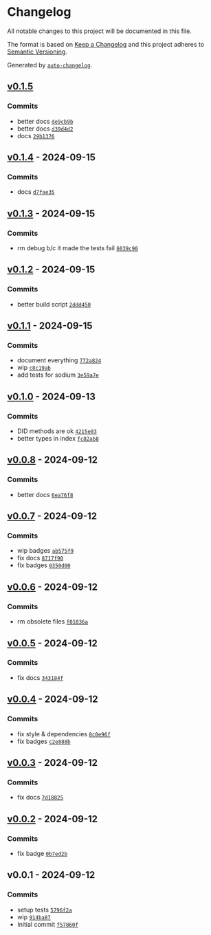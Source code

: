 # Changelog

All notable changes to this project will be documented in this file.

The format is based on [Keep a Changelog](https://keepachangelog.com/en/1.0.0/)
and this project adheres to [Semantic Versioning](https://semver.org/spec/v2.0.0.html).

Generated by [`auto-changelog`](https://github.com/CookPete/auto-changelog).

## [v0.1.5](https://github.com/bicycle-codes/crypto-util/compare/v0.1.4...v0.1.5)

### Commits

- better docs [`de9cb9b`](https://github.com/bicycle-codes/crypto-util/commit/de9cb9b6f2dc08c24865ba812f58d2bc487121a9)
- better docs [`d39d4d2`](https://github.com/bicycle-codes/crypto-util/commit/d39d4d2a2812d2f507dab124ec30072b3776dbba)
- docs [`29b1376`](https://github.com/bicycle-codes/crypto-util/commit/29b13768d00e0f5168e94be814cf865500ca28cd)

## [v0.1.4](https://github.com/bicycle-codes/crypto-util/compare/v0.1.3...v0.1.4) - 2024-09-15

### Commits

- docs [`d7fae35`](https://github.com/bicycle-codes/crypto-util/commit/d7fae3551c289336712985cca1623f64525b63ab)

## [v0.1.3](https://github.com/bicycle-codes/crypto-util/compare/v0.1.2...v0.1.3) - 2024-09-15

### Commits

- rm debug b/c it made the tests fail [`6039c90`](https://github.com/bicycle-codes/crypto-util/commit/6039c90716f1cdec9edc4b0bd7a8389a2bbdd241)

## [v0.1.2](https://github.com/bicycle-codes/crypto-util/compare/v0.1.1...v0.1.2) - 2024-09-15

### Commits

- better build script [`2ddd450`](https://github.com/bicycle-codes/crypto-util/commit/2ddd4500e3a0dd0a8554c125745f40136cd5b5d7)

## [v0.1.1](https://github.com/bicycle-codes/crypto-util/compare/v0.1.0...v0.1.1) - 2024-09-15

### Commits

- document everything [`772a824`](https://github.com/bicycle-codes/crypto-util/commit/772a82404776a69d9f005d580aefcd4f6bf3ec18)
- wip [`c8c19ab`](https://github.com/bicycle-codes/crypto-util/commit/c8c19ab3966b4bc76b1f79118f5efbe3635ba429)
- add tests for sodium [`3e59a7e`](https://github.com/bicycle-codes/crypto-util/commit/3e59a7e5864a3f488cd8a6de6927c03acba21789)

## [v0.1.0](https://github.com/bicycle-codes/crypto-util/compare/v0.0.8...v0.1.0) - 2024-09-13

### Commits

- DID methods are ok [`4215e03`](https://github.com/bicycle-codes/crypto-util/commit/4215e033728aea73a9362e3f4f248c5947e576ca)
- better types in index [`fc82ab8`](https://github.com/bicycle-codes/crypto-util/commit/fc82ab8fa07bd56516e9d114e472bb652f1801aa)

## [v0.0.8](https://github.com/bicycle-codes/crypto-util/compare/v0.0.7...v0.0.8) - 2024-09-12

### Commits

- better docs [`6ea76f8`](https://github.com/bicycle-codes/crypto-util/commit/6ea76f81965d46dd77e44504771b23b16f486078)

## [v0.0.7](https://github.com/bicycle-codes/crypto-util/compare/v0.0.6...v0.0.7) - 2024-09-12

### Commits

- wip badges [`ab575f9`](https://github.com/bicycle-codes/crypto-util/commit/ab575f9c2574289940d28b1bccd36a2e4c9df973)
- fix docs [`8717f90`](https://github.com/bicycle-codes/crypto-util/commit/8717f90bffa2f0d86b274ec4a7f91054db94b23f)
- fix badges [`0350d00`](https://github.com/bicycle-codes/crypto-util/commit/0350d005e518f4a78884d50097d271fba498591c)

## [v0.0.6](https://github.com/bicycle-codes/crypto-util/compare/v0.0.5...v0.0.6) - 2024-09-12

### Commits

- rm obsolete files [`f01036a`](https://github.com/bicycle-codes/crypto-util/commit/f01036a4b03c892337922e54de80ef6489c3964e)

## [v0.0.5](https://github.com/bicycle-codes/crypto-util/compare/v0.0.4...v0.0.5) - 2024-09-12

### Commits

- fix docs [`343184f`](https://github.com/bicycle-codes/crypto-util/commit/343184f34e2e5cb6d1008db269d7d1b6db10bc24)

## [v0.0.4](https://github.com/bicycle-codes/crypto-util/compare/v0.0.3...v0.0.4) - 2024-09-12

### Commits

- fix style & dependencies [`0c0e96f`](https://github.com/bicycle-codes/crypto-util/commit/0c0e96fa988841f6a5a0e9e8dc46c02a3c4f986e)
- fix badges [`c2e888b`](https://github.com/bicycle-codes/crypto-util/commit/c2e888b76a483251231891eb0f60b939ac92d90b)

## [v0.0.3](https://github.com/bicycle-codes/crypto-util/compare/v0.0.2...v0.0.3) - 2024-09-12

### Commits

- fix docs [`7d18825`](https://github.com/bicycle-codes/crypto-util/commit/7d18825537d259058ff370d6655de983eae15b3b)

## [v0.0.2](https://github.com/bicycle-codes/crypto-util/compare/v0.0.1...v0.0.2) - 2024-09-12

### Commits

- fix badge [`0b7ed2b`](https://github.com/bicycle-codes/crypto-util/commit/0b7ed2b4d15ae6f5e021a362da42e3278d1c48e5)

## v0.0.1 - 2024-09-12

### Commits

- setup tests [`5796f2a`](https://github.com/bicycle-codes/crypto-util/commit/5796f2a599b532d0b1927d1f432b50ec79859b22)
- wip [`914ba87`](https://github.com/bicycle-codes/crypto-util/commit/914ba87d31abee9c2f00b52624952ee91b517da5)
- Initial commit [`f57860f`](https://github.com/bicycle-codes/crypto-util/commit/f57860f8fea05f277daf1f380a305f4a2228514b)

